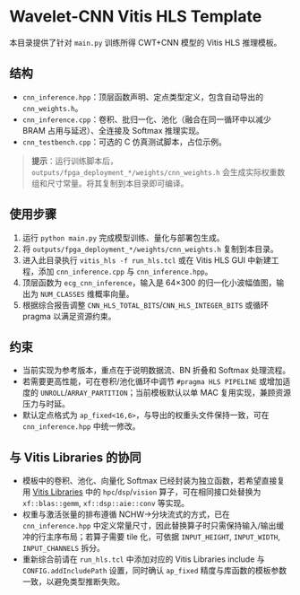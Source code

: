# Wavelet-CNN Vitis HLS Template

本目录提供了针对 `main.py` 训练所得 CWT+CNN 模型的 Vitis HLS 推理模板。

## 结构

- `cnn_inference.hpp`：顶层函数声明、定点类型定义，包含自动导出的 `cnn_weights.h`。
- `cnn_inference.cpp`：卷积、批归一化、池化（融合在同一循环中以减少 BRAM 占用与延迟）、全连接及 Softmax 推理实现。
- `cnn_testbench.cpp`：可选的 C 仿真测试脚本，占位示例。

> **提示**：运行训练脚本后，`outputs/fpga_deployment_*/weights/cnn_weights.h` 会生成实际权重数组和尺寸常量。将其复制到本目录即可编译。

## 使用步骤

1. 运行 `python main.py` 完成模型训练、量化与部署包生成。
2. 将 `outputs/fpga_deployment_*/weights/cnn_weights.h` 复制到本目录。
3. 进入此目录执行 `vitis_hls -f run_hls.tcl` 或在 Vitis HLS GUI 中新建工程，添加 `cnn_inference.cpp` 与 `cnn_inference.hpp`。
4. 顶层函数为 `ecg_cnn_inference`，输入是 64×300 的归一化小波幅值图，输出为 `NUM_CLASSES` 维概率向量。
5. 根据综合报告调整 `CNN_HLS_TOTAL_BITS`/`CNN_HLS_INTEGER_BITS` 或循环 pragma 以满足资源约束。

## 约束

- 当前实现为参考版本，重点在于说明数据流、BN 折叠和 Softmax 处理流程。
- 若需要更高性能，可在卷积/池化循环中调节 `#pragma HLS PIPELINE` 或增加适度的 `UNROLL`/`ARRAY_PARTITION`；当前模板默认以单 MAC 复用实现，兼顾资源压力与时延。
- 默认定点格式为 `ap_fixed<16,6>`，与导出的权重头文件保持一致，可在 `cnn_inference.hpp` 中统一修改。

## 与 Vitis Libraries 的协同

- 模板中的卷积、池化、向量化 Softmax 已经封装为独立函数，若希望直接复用 [Vitis Libraries](https://xilinx.github.io/Vitis_Libraries/) 中的 `hpc`/`dsp`/`vision` 算子，可在相同接口处替换为 `xf::blas::gemm`, `xf::dsp::aie::conv` 等实现。
- 权重与激活张量的排布遵循 NCHW→分块流式的方式，已在 `cnn_inference.hpp` 中定义常量尺寸，因此替换算子时只需保持输入/输出缓冲的行主序布局；若算子需要 tile 化，可依据 `INPUT_HEIGHT`, `INPUT_WIDTH`, `INPUT_CHANNELS` 拆分。
- 重新综合前请在 `run_hls.tcl` 中添加对应的 Vitis Libraries include 与 `CONFIG.addIncludePath` 设置，同时确认 `ap_fixed` 精度与库函数的模板参数一致，以避免类型推断失败。
